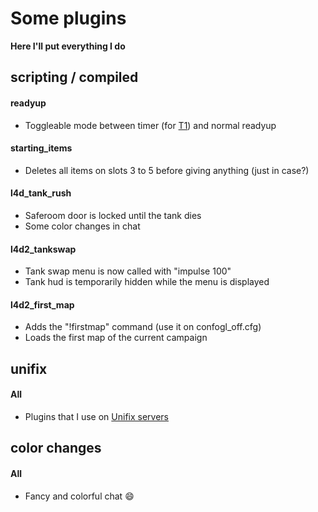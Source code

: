 # Some plugins
**Here I'll put everything I do**

## scripting / compiled
#### readyup
- Toggleable mode between timer (for [T1](https://github.com/misdocumeno/Unifix_T1)) and normal readyup

#### starting_items
- Deletes all items on slots 3 to 5 before giving anything (just in case?)

#### l4d_tank_rush
- Saferoom door is locked until the tank dies
- Some color changes in chat

#### l4d2_tankswap
- Tank swap menu is now called with "impulse 100"
- Tank hud is temporarily hidden while the menu is displayed

#### l4d2_first_map
- Adds the "!firstmap" command (use it on confogl_off.cfg)
- Loads the first map of the current campaign

## unifix
#### All
- Plugins that I use on [Unifix servers](https://steamcommunity.com/groups/UnifixServers)

## color changes
#### All
- Fancy and colorful chat 😄
